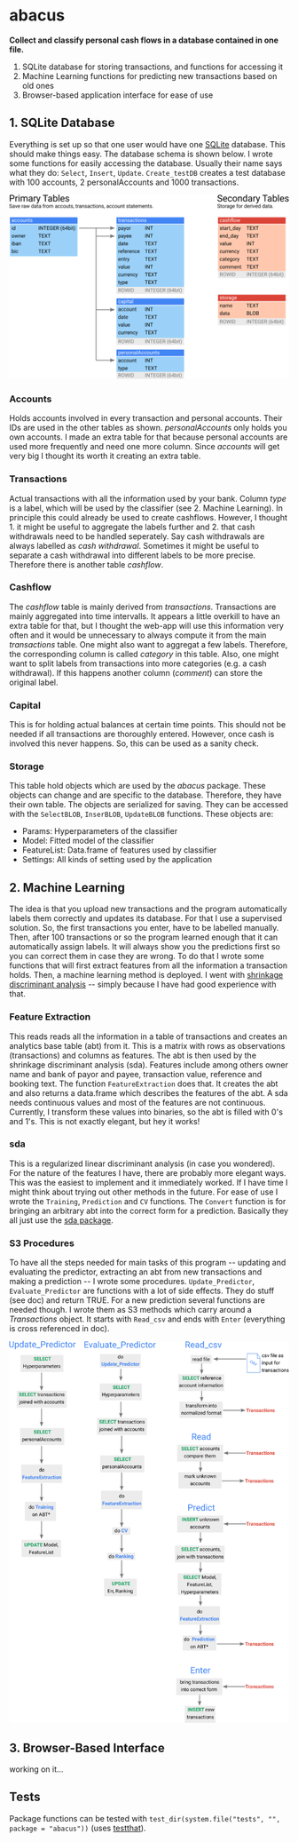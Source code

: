 # abacus

**Collect and classify personal cash flows in a database contained in one file.**

1. SQLite database for storing transactions, and functions for accessing it
2. Machine Learning functions for predicting new transactions based on old ones
3. Browser-based application interface for ease of use




## 1. SQLite Database

Everything is set up so that one user would have one [SQLite](https://www.sqlite.org/) database.
This should make things easy.
The database schema is shown below.
I wrote some functions for easily accessing the database.
Usually their name says what they do: `Select`, `Insert`, `Update`.
`Create_testDB` creates a test database with 100 accounts, 2 personalAccounts and 1000 transactions.

![database schema](vignette/DBschema.png)

### Accounts

Holds accounts involved in every transaction and personal accounts.
Their IDs are used in the other tables as shown.
*personalAccounts* only holds you own accounts.
I made an extra table for that because personal accounts are used more frequently and need one more column.
Since *accounts* will get very big I thought its worth it creating an extra table.

### Transactions

Actual transactions with all the information used by your bank.
Column *type* is a label, which will be used by the classifier (see 2. Machine Learning).
In principle this could already be used to create cashflows.
However, I thought 1. it might be useful to aggregate the labels further and 2. that cash withdrawals need to be handled seperately.
Say cash withdrawals are always labelled as *cash withdrawal*.
Sometimes it might be useful to separate a cash withdrawal into different labels to be more precise.
Therefore there is another table *cashflow*.

### Cashflow

The *cashflow* table is mainly derived from *transactions*.
Transactions are mainly aggregated into time intervalls.
It appears a little overkill to have an extra table for that, but I thought the web-app will use this information very often 
and it would be unnecessary to always compute it from the main *transactions* table.
One might also want to aggregat a few labels.
Therefore, the corresponding column is called *category* in this table.
Also, one might want to split labels from transactions into more categories (e.g. a cash withdrawal).
If this happens another column (*comment*) can store the original label.

### Capital

This is for holding actual balances at certain time points.
This should not be needed if all transactions are thoroughly entered.
However, once cash is involved this never happens.
So, this can be used as a sanity check.

### Storage

This table hold objects which are used by the *abacus* package.
These objects can change and are specific to the database.
Therefore, they have their own table.
The objects are serialized for saving.
They can be accessed with the `SelectBLOB`, `InserBLOB`, `UpdateBLOB` functions.
These objects are:

* Params: Hyperparameters of the classifier
* Model: Fitted model of the classifier
* FeatureList: Data.frame of features used by classifier
* Settings: All kinds of setting used by the application




## 2. Machine Learning

The idea is that you upload new transactions and the program automatically labels them correctly and updates its database.
For that I use a supervised solution.
So, the first transactions you enter, have to be labelled manually.
Then, after 100 transactions or so the program learned enough that it can automatically assign labels.
It will always show you the predictions first so you can correct them in case they are wrong.
To do that I wrote some functions that will first extract features from all the information a transaction holds.
Then, a machine learning method is deployed. 
I went with [shrinkage discriminant analysis](https://cran.r-project.org/web/packages/sda/sda.pdf) 
-- simply because I have had good experience with that.

### Feature Extraction

This reads reads all the information in a table of transactions and creates an analytics base table (abt) from it.
This is a matrix with rows as observations (transactions) and columns as features.
The abt is then used by the shrinkage discriminant analysis (sda).
Features include among others owner name and bank of payor and payee, transaction value, reference and booking text.
The function `FeatureExtraction` does that.
It creates the abt and also returns a data.frame which describes the features of the abt.
A sda needs continuous values and most of the features are not continuous.
Currently, I transform these values into binaries, so the abt is filled with 0's and 1's.
This is not exactly elegant, but hey it works!

### sda

This is a regularized linear discriminant analysis (in case you wondered).
For the nature of the features I have, there are probably more elegant ways.
This was the easiest to implement and it immediately worked.
If I have time I might think about trying out other methods in the future.
For ease of use I wrote the `Training`, `Prediction` and `CV` functions.
The `Convert` function is for bringing an arbitrary abt into the correct form for a prediction.
Basically they all just use the [sda package](https://cran.r-project.org/web/packages/sda/sda.pdf).

### S3 Procedures

To have all the steps needed for main tasks of this program 
-- updating and evaluating the predictor, extracting an abt from new transactions and making a prediction --
I wrote some procedures.
`Update_Predictor`, `Evaluate_Predictor` are functions with a lot of side effects. 
They do stuff (see doc) and return TRUE.
For a new prediction several functions are needed though.
I wrote them as S3 methods which carry around a *Transactions* object.
It starts with `Read_csv` and ends with `Enter` (everything is cross referenced in doc).

![database schema](vignette/procedures.png)



## 3. Browser-Based Interface

working on it...




## Tests

 Package functions can be tested with 
 `test_dir(system.file("tests", "", package = "abacus"))` 
 (uses [testthat](https://github.com/hadley/testthat)).
